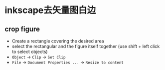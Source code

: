 # inkscape去矢量图白边

## crop figure

* Create a rectangle covering the desired area
* select the rectangular and the figure itself together (use shift + left click to select objects)
* `Object` -> `Clip` -> `Set Clip`
* `File` -> `Document Properties ...` -> `Resize to content`
<!--stackedit_data:
eyJoaXN0b3J5IjpbLTEzMjI1OTE4MzJdfQ==
-->
